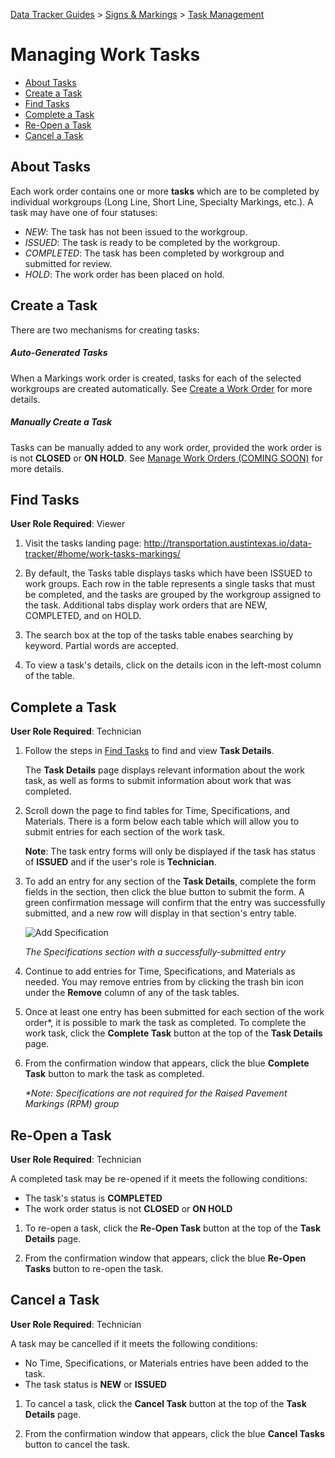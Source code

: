 [Data Tracker Guides](./) > [Signs & Markings](/signs_markings#signs-and-markings-data-tracker-user-guides) > [Task Management](task_management.md)

# Managing Work Tasks

- [About Tasks](#about-tasks)
- [Create a Task](#create-a-task)
- [Find Tasks](#find-tasks)
- [Complete a Task](#complete-a-task)
- [Re-Open a Task](#re-open-a-task)
- [Cancel a Task](#cancel-a-task)

## About Tasks

Each work order contains one or more **tasks** which are to be completed by individual workgroups (Long Line, Short Line, Specialty Markings, etc.). A task may have one of four statuses:

- *NEW*: The task has not been issued to the workgroup.
- *ISSUED*: The task is ready to be completed by the workgroup.
- *COMPLETED*: The task has been completed by workgroup and submitted for review.
- *HOLD*: The work order has been placed on hold.

## Create a Task

There are two mechanisms for creating tasks:

##### Auto-Generated Tasks
When a Markings work order is created, tasks for each of the selected workgroups are created automatically. See [Create a Work Order](create_work_order_non_tech.md) for more details.

##### Manually Create a Task
Tasks can be manually added to any work order, provided the work order is is not **CLOSED** or **ON HOLD**. See [Manage Work Orders (COMING SOON)](#TODO) for more details.


## Find Tasks

**User Role Required**: Viewer

1. Visit the tasks landing page: http://transportation.austintexas.io/data-tracker/#home/work-tasks-markings/

2. By default, the Tasks table displays tasks which have been ISSUED to work groups. Each row in the table represents a single tasks that must be completed, and the tasks are grouped by the workgroup assigned to the task. Additional tabs display work orders that are NEW, COMPLETED, and on HOLD.

3. The search box at the top of the tasks table enabes searching by keyword. Partial words are accepted.

4. To view a task's details, click on the details icon in the left-most column of the table.

## Complete a Task

**User Role Required**: Technician

1. Follow the steps in [Find Tasks](#find-tasks) to find and view **Task Details**.

    The **Task Details** page displays relevant information about the work task, as well as forms to submit information about work that was completed.

2. Scroll down the page to find tables for Time, Specifications, and Materials. There is a form below each table which will allow you to submit entries for each section of the work task. 

    **Note**: The task entry forms will only be displayed if the task has status of **ISSUED** and if the user's role is **Technician**.

3. To add an entry for any section of the **Task Details**, complete the form fields in the section, then click the blue button to submit the form. A green confirmation message will confirm that the entry was successfully submitted, and a new row will display in that section's entry table.

    ![Add Specification](../images/add_specification.png)

    *The Specifications section with a successfully-submitted entry*

4. Continue to add entries for Time, Specifications, and Materials as needed. You may remove entries from by clicking the trash bin icon under the **Remove** column of any of the task tables.

5. Once at least one entry has been submitted for each section of the work order\*, it is possible to mark the task as completed. To complete the work task, click the **Complete Task** button at the top of the **Task Details** page.

6. From the confirmation window that appears, click the blue **Complete Task** button to mark the task as completed.

    *\*Note: Specifications are not required for the Raised Pavement Markings (RPM) group*

## Re-Open a Task

**User Role Required**: Technician

A completed task may be re-opened if it meets the following conditions:

- The task's status is **COMPLETED**
- The work order status is not **CLOSED** or **ON HOLD**

1. To re-open a task, click the **Re-Open Task** button at the top of the **Task Details** page.

2. From the confirmation window that appears, click the blue **Re-Open Tasks** button to re-open the task.

## Cancel a Task

**User Role Required**: Technician

A task may be cancelled if it meets the following conditions:

- No Time, Specifications, or Materials entries have been added to the task.
- The task status is **NEW** or **ISSUED**

1. To cancel a task, click the **Cancel Task** button at the top of the **Task Details** page.

2. From the confirmation window that appears, click the blue **Cancel Tasks** button to cancel the task.




